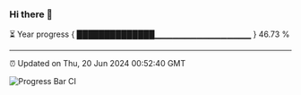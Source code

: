 ### Hi there 👋

⏳ Year progress { ██████████████▁▁▁▁▁▁▁▁▁▁▁▁▁▁▁▁ } 46.73 %

---

⏰ Updated on Thu, 20 Jun 2024 00:52:40 GMT

![Progress Bar CI](https://github.com/liununu/liununu/workflows/Progress%20Bar%20CI/badge.svg)
